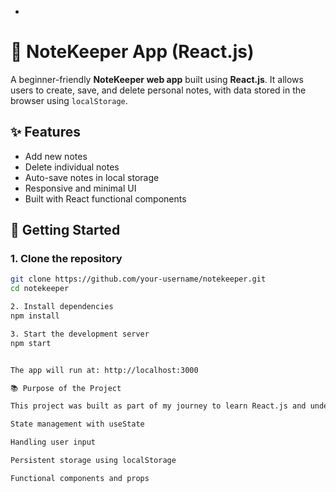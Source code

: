 -

# 📝 NoteKeeper App (React.js)

A beginner-friendly **NoteKeeper web app** built using **React.js**. It allows users to create, save, and delete personal notes, with data stored in the browser using `localStorage`.

## ✨ Features

- Add new notes
- Delete individual notes
- Auto-save notes in local storage
- Responsive and minimal UI
- Built with React functional components

## 🚀 Getting Started

### 1. Clone the repository

```bash
git clone https://github.com/your-username/notekeeper.git
cd notekeeper

2. Install dependencies
npm install

3. Start the development server
npm start


The app will run at: http://localhost:3000

📚 Purpose of the Project

This project was built as part of my journey to learn React.js and understand key concepts like:

State management with useState

Handling user input

Persistent storage using localStorage

Functional components and props